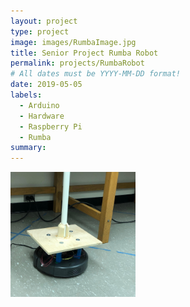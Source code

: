 ```yaml
---
layout: project
type: project
image: images/RumbaImage.jpg
title: Senior Project Rumba Robot
permalink: projects/RumbaRobot
# All dates must be YYYY-MM-DD format!
date: 2019-05-05
labels:
  - Arduino
  - Hardware
  - Raspberry Pi
  - Rumba
summary: 
---
```

<img class="ui right floated rounded image" src="/images/SeniorProjectRumba.jpg" style="max-width: 200px;" style="max-height: 400px;"/>
